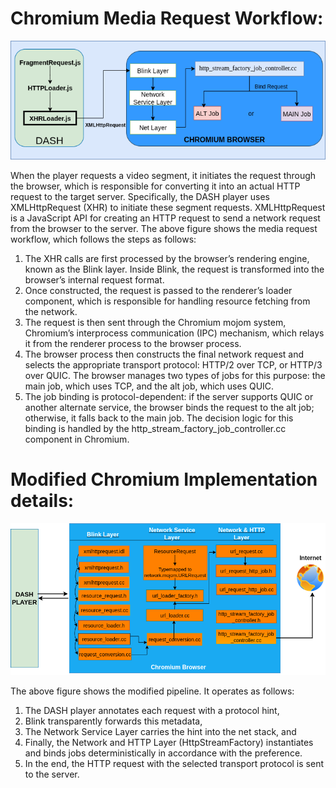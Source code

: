# Chromium Media Request Workflow:

![Chromium Workflow](images/chromium_workflow.drawio.png)

When the player requests a video segment, it initiates the request through the browser, which is responsible for converting it into an actual HTTP request to the target server. Specifically, the DASH player uses XMLHttpRequest (XHR) to initiate these segment requests. XMLHttpRequest is a JavaScript API for creating an HTTP request to send a network request from the browser to the server. The above figure shows the media request workflow, which follows the steps as follows:

1. The XHR calls are first processed by the browser’s rendering engine, known as the Blink layer. Inside Blink, the request is transformed into the browser’s internal request format.
2. Once constructed, the request is passed to the renderer’s loader component, which is responsible for handling resource fetching from the network.
3. The request is then sent through the Chromium mojom system, Chromium’s interprocess communication (IPC) mechanism, which relays it from the renderer process to the browser process.
4. The browser process then constructs the final network request and selects the appropriate transport protocol: HTTP/2 over TCP, or HTTP/3 over QUIC. The browser manages two types of jobs for this purpose: the main job, which uses TCP, and the alt job, which uses QUIC.
5. The job binding is protocol-dependent: if the server supports QUIC or another alternate service, the browser binds the request to the alt job; otherwise, it falls back to the main job. The decision logic for this binding is handled by the http_stream_factory_job_controller.cc component in Chromium.

# Modified Chromium Implementation details:
![Chromium modifications](images/Modified-chromium.drawio.png)

The above figure shows the modified pipeline. It operates as follows:  
1. The DASH player annotates each request with a protocol hint,
2. Blink transparently forwards this metadata,
3. The Network Service Layer carries the hint into the net stack, and
4. Finally, the Network and HTTP Layer (HttpStreamFactory) instantiates and binds jobs deterministically in accordance with the preference.
5. In the end, the HTTP request with the selected transport protocol is sent to the server.
